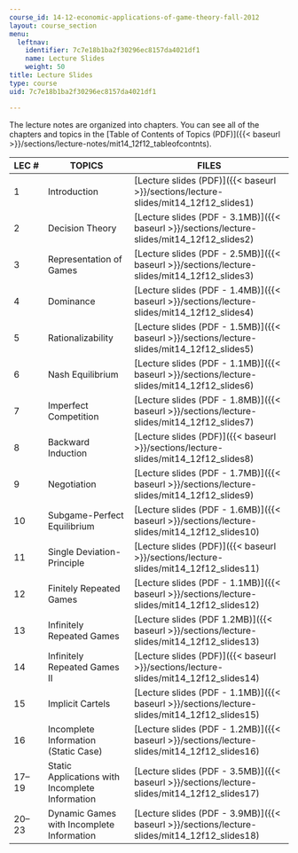 ```yaml
---
course_id: 14-12-economic-applications-of-game-theory-fall-2012
layout: course_section
menu:
  leftnav:
    identifier: 7c7e18b1ba2f30296ec8157da4021df1
    name: Lecture Slides
    weight: 50
title: Lecture Slides
type: course
uid: 7c7e18b1ba2f30296ec8157da4021df1

---
```


The lecture notes are organized into chapters. You can see all of the chapters and topics in the [Table of Contents of Topics (PDF)]({{< baseurl >}}/sections/lecture-notes/mit14_12f12_tableofcontnts).

| LEC # | TOPICS | FILES |
| --- | --- | --- |
| 1 | Introduction | [Lecture slides (PDF)]({{< baseurl >}}/sections/lecture-slides/mit14_12f12_slides1) |
| 2 | Decision Theory | [Lecture slides (PDF - 3.1MB)]({{< baseurl >}}/sections/lecture-slides/mit14_12f12_slides2) |
| 3 | Representation of Games | [Lecture slides (PDF - 2.5MB)]({{< baseurl >}}/sections/lecture-slides/mit14_12f12_slides3) |
| 4 | Dominance | [Lecture slides (PDF - 1.4MB)]({{< baseurl >}}/sections/lecture-slides/mit14_12f12_slides4) |
| 5 | Rationalizability | [Lecture slides (PDF - 1.5MB)]({{< baseurl >}}/sections/lecture-slides/mit14_12f12_slides5) |
| 6 | Nash Equilibrium | [Lecture slides (PDF - 1.1MB)]({{< baseurl >}}/sections/lecture-slides/mit14_12f12_slides6) |
| 7 | Imperfect Competition | [Lecture slides (PDF - 1.8MB)]({{< baseurl >}}/sections/lecture-slides/mit14_12f12_slides7) |
| 8 | Backward Induction | [Lecture slides (PDF)]({{< baseurl >}}/sections/lecture-slides/mit14_12f12_slides8) |
| 9 | Negotiation | [Lecture slides (PDF - 1.7MB)]({{< baseurl >}}/sections/lecture-slides/mit14_12f12_slides9) |
| 10 | Subgame-Perfect Equilibrium | [Lecture slides (PDF - 1.6MB)]({{< baseurl >}}/sections/lecture-slides/mit14_12f12_slides10) |
| 11 | Single Deviation-Principle | [Lecture slides (PDF)]({{< baseurl >}}/sections/lecture-slides/mit14_12f12_slides11) |
| 12 | Finitely Repeated Games | [Lecture slides (PDF - 1.1MB)]({{< baseurl >}}/sections/lecture-slides/mit14_12f12_slides12) |
| 13 | Infinitely Repeated Games | [Lecture slides (PDF 1.2MB)]({{< baseurl >}}/sections/lecture-slides/mit14_12f12_slides13) |
| 14 | Infinitely Repeated Games II | [Lecture slides (PDF)]({{< baseurl >}}/sections/lecture-slides/mit14_12f12_slides14) |
| 15 | Implicit Cartels | [Lecture slides (PDF - 1.1MB)]({{< baseurl >}}/sections/lecture-slides/mit14_12f12_slides15) |
| 16 | Incomplete Information (Static Case) | [Lecture slides (PDF - 1.2MB)]({{< baseurl >}}/sections/lecture-slides/mit14_12f12_slides16) |
| 17–19 | Static Applications with Incomplete Information | [Lecture slides (PDF - 3.5MB)]({{< baseurl >}}/sections/lecture-slides/mit14_12f12_slides17) |
| 20–23 | Dynamic Games with Incomplete Information | [Lecture slides (PDF - 3.9MB)]({{< baseurl >}}/sections/lecture-slides/mit14_12f12_slides18)